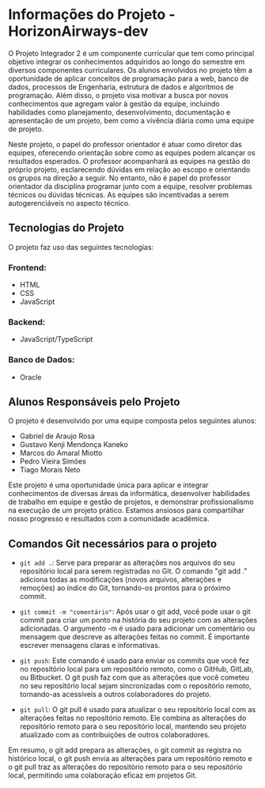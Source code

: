 # Informações do Projeto - HorizonAirways-dev

O Projeto Integrador 2 é um componente curricular que tem como principal objetivo integrar os conhecimentos adquiridos ao longo do semestre em diversos componentes curriculares. Os alunos envolvidos no projeto têm a oportunidade de aplicar conceitos de programação para a web, banco de dados, processos de Engenharia, estrutura de dados e algoritmos de programação. Além disso, o projeto visa motivar a busca por novos conhecimentos que agregam valor à gestão da equipe, incluindo habilidades como planejamento, desenvolvimento, documentação e apresentação de um projeto, bem como a vivência diária como uma equipe de projeto.

Neste projeto, o papel do professor orientador é atuar como diretor das equipes, oferecendo orientação sobre como as equipes podem alcançar os resultados esperados. O professor acompanhará as equipes na gestão do próprio projeto, esclarecendo dúvidas em relação ao escopo e orientando os grupos na direção a seguir. No entanto, não é papel do professor orientador da disciplina programar junto com a equipe, resolver problemas técnicos ou dúvidas técnicas. As equipes são incentivadas a serem autogerenciáveis no aspecto técnico.

## Tecnologias do Projeto

O projeto faz uso das seguintes tecnologias:

### Frontend:
- HTML
- CSS
- JavaScript

### Backend:
- JavaScript/TypeScript

### Banco de Dados:
- Oracle

## Alunos Responsáveis pelo Projeto

O projeto é desenvolvido por uma equipe composta pelos seguintes alunos:

- Gabriel de Araujo Rosa
- Gustavo Kenji Mendonça Kaneko
- Marcos do Amaral Miotto
- Pedro Vieira Simões
- Tiago Morais Neto

Este projeto é uma oportunidade única para aplicar e integrar conhecimentos de diversas áreas da informática, desenvolver habilidades de trabalho em equipe e gestão de projetos, e demonstrar profissionalismo na execução de um projeto prático. Estamos ansiosos para compartilhar nosso progresso e resultados com a comunidade acadêmica.

## Comandos Git necessários para o projeto

- `git add .`:
  Serve para preparar as alterações nos arquivos do seu repositório local para serem registradas no Git.
  O comando "git add ." adiciona todas as modificações (novos arquivos, alterações e remoções) ao índice do Git, tornando-os prontos para o próximo commit.

- `git commit -m "comentário"`:
  Após usar o git add, você pode usar o git commit para criar um ponto na história do seu projeto com as alterações adicionadas.
  O argumento -m é usado para adicionar um comentário ou mensagem que descreve as alterações feitas no commit. É importante escrever mensagens claras e informativas.

- `git push`:
  Este comando é usado para enviar os commits que você fez no repositório local para um repositório remoto, como o GitHub, GitLab, ou Bitbucket.
  O git push faz com que as alterações que você cometeu no seu repositório local sejam sincronizadas com o repositório remoto, tornando-as acessíveis a outros colaboradores do projeto.

- `git pull`:
  O git pull é usado para atualizar o seu repositório local com as alterações feitas no repositório remoto.
  Ele combina as alterações do repositório remoto para o seu repositório local, mantendo seu projeto atualizado com as contribuições de outros colaboradores.

Em resumo, o git add prepara as alterações, o git commit as registra no histórico local, o git push envia as alterações para um repositório remoto e o git pull traz as alterações do repositório remoto para o seu repositório local, permitindo uma colaboração eficaz em projetos Git.
